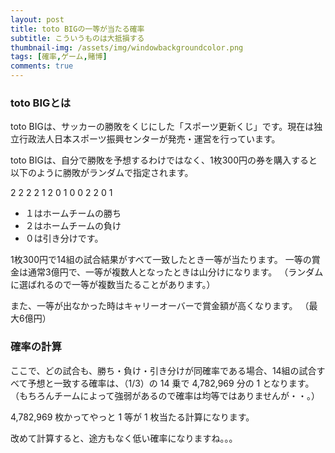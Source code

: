 ```yaml
---
layout: post
title: toto BIGの一等が当たる確率
subtitle: こういうものは大抵損する
thumbnail-img: /assets/img/windowbackgroundcolor.png
tags: [確率,ゲーム,賭博]
comments: true
---
```


### toto BIGとは
toto BIGは、サッカーの勝敗をくじにした「スポーツ更新くじ」です。現在は独立行政法人日本スポーツ振興センターが発売・運営を行っています。

toto BIGは、自分で勝敗を予想するわけではなく、1枚300円の券を購入すると以下のように勝敗がランダムで指定されます。

2 2 2 2 1 2 0 1 0 0 2 2 0 1

- １はホームチームの勝ち
- ２はホームチームの負け
- ０は引き分けです。

1枚300円で14組の試合結果がすべて一致したとき一等が当たります。
一等の賞金は通常3億円で、一等が複数人となったときは山分けになります。
（ランダムに選ばれるので一等が複数当たることがあります。）

また、一等が出なかった時はキャリーオーバーで賞金額が高くなります。
（最大6億円）

### 確率の計算
ここで、どの試合も、勝ち・負け・引き分けが同確率である場合、14組の試合すべて予想と一致する確率は、（1/3）の 14 乗で 4,782,969 分の 1 となります。
（もちろんチームによって強弱があるので確率は均等ではありませんが・・。）

4,782,969 枚かってやっと 1 等が 1 枚当たる計算になります。

改めて計算すると、途方もなく低い確率になりますね。。。
